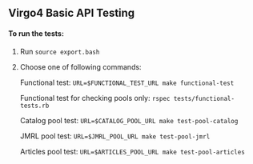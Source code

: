 ## Virgo4 Basic API Testing

#### To run the tests:
1. Run `source export.bash`
2. Choose one of following commands:
    
    Functional test: `URL=$FUNCTIONAL_TEST_URL make functional-test`
    
    Functional test for checking pools only: `rspec tests/functional-tests.rb`
    
    Catalog pool test: `URL=$CATALOG_POOL_URL make test-pool-catalog`
    
    JMRL pool test: `URL=$JMRL_POOL_URL make test-pool-jmrl`
    
    Articles pool test: `URL=$ARTICLES_POOL_URL make test-pool-articles`
    